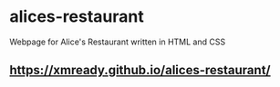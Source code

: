 # alices-restaurant

Webpage for Alice's Restaurant written in HTML and CSS

## https://xmready.github.io/alices-restaurant/
